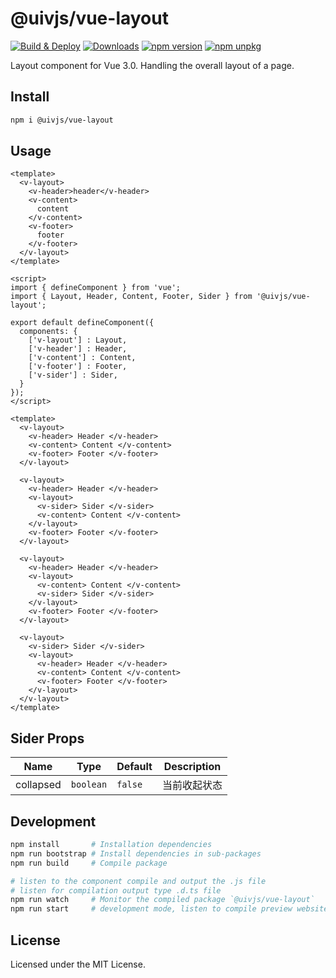 @uivjs/vue-layout
===

[![Build & Deploy](https://github.com/uivjs/vue-layout/actions/workflows/ci.yml/badge.svg)](https://github.com/uivjs/vue-layout/actions/workflows/ci.yml)
[![Downloads](https://img.shields.io/npm/dm/@uivjs/vue-layout.svg?style=flat)](https://www.npmjs.com/package/@uivjs/vue-layout)
[![npm version](https://img.shields.io/npm/v/@uivjs/vue-layout.svg)](https://www.npmjs.com/package/@uivjs/vue-layout)
[![npm unpkg](https://img.shields.io/badge/Open%20in-unpkg-blue)](https://uiwjs.github.io/npm-unpkg/#/pkg/@uivjs/vue-layout/file/README.md)

Layout component for Vue 3.0. Handling the overall layout of a page.

## Install

```bash
npm i @uivjs/vue-layout
```

## Usage

```vue
<template>
  <v-layout>
    <v-header>header</v-header>
    <v-content>
      content
    </v-content>
    <v-footer>
      footer
    </v-footer>
  </v-layout>
</template>

<script>
import { defineComponent } from 'vue';
import { Layout, Header, Content, Footer, Sider } from '@uivjs/vue-layout';

export default defineComponent({
  components: {
    ['v-layout'] : Layout,
    ['v-header'] : Header,
    ['v-content'] : Content,
    ['v-footer'] : Footer,
    ['v-sider'] : Sider,
  }
});
</script>
```

```vue
<template>
  <v-layout>
    <v-header> Header </v-header>
    <v-content> Content </v-content>
    <v-footer> Footer </v-footer>
  </v-layout>

  <v-layout>
    <v-header> Header </v-header>
    <v-layout>
      <v-sider> Sider </v-sider>
      <v-content> Content </v-content>
    </v-layout>
    <v-footer> Footer </v-footer>
  </v-layout>

  <v-layout>
    <v-header> Header </v-header>
    <v-layout>
      <v-content> Content </v-content>
      <v-sider> Sider </v-sider>
    </v-layout>
    <v-footer> Footer </v-footer>
  </v-layout>

  <v-layout>
    <v-sider> Sider </v-sider>
    <v-layout>
      <v-header> Header </v-header>
      <v-content> Content </v-content>
      <v-footer> Footer </v-footer>
    </v-layout>
  </v-layout>
</template>
```

## Sider Props

Name | Type | Default | Description
---- | ---- | ---- | ----
collapsed | `boolean` | `false` | 当前收起状态

## Development

```bash
npm install       # Installation dependencies
npm run bootstrap # Install dependencies in sub-packages
npm run build     # Compile package
```

```bash
# listen to the component compile and output the .js file
# listen for compilation output type .d.ts file
npm run watch     # Monitor the compiled package `@uivjs/vue-layout`
npm run start     # development mode, listen to compile preview website instance
```

## License

Licensed under the MIT License.